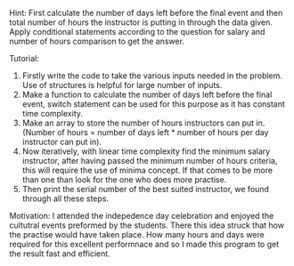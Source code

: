 Hint:
First calculate the number of days left before the final event and then total number of hours the instructor is putting in through the data given. Apply conditional statements according to the question for salary and number of hours comparison to get the answer.

Tutorial:
1) Firstly write the code to take the various inputs needed in the problem. Use of structures is helpful for large number of inputs.
2) Make a function to calculate the number of days left before the final event, switch statement can be used for this purpose as it has constant time complexity. 
3) Make an array to store the number of hours instructors can put in. (Number of hours = number of days left * number of hours per day instructor can put in).
4) Now iteratively, with linear time complexity find the minimum salary instructor, after having passed the minimum number of hours criteria, this will require the use of minima concept. If that comes to be more than one than look for the one who does more practise. 
5) Then print the serial number of the best suited instructor, we found through all these steps. 

Motivation:
I attended the indepedence day celebration and enjoyed the cultutral events preformed by the students. There this idea struck that how the practise would have taken place. How many hours and days were required for this excellent performnace and so I made this program to get the result fast and efficient. 
